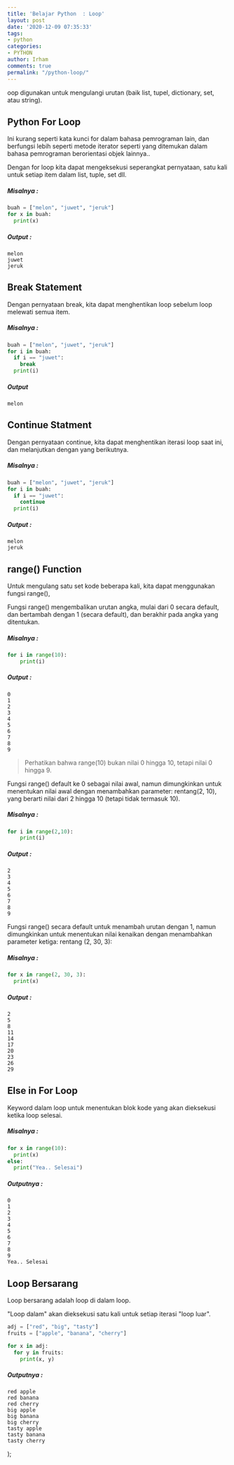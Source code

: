 ```yaml
---
title: 'Belajar Python  : Loop'
layout: post
date: '2020-12-09 07:35:33'
tags:
- python
categories:
- PYTHON
author: Irham
comments: true
permalink: "/python-loop/"
---
```


oop digunakan untuk mengulangi urutan (baik list, tupel, dictionary, set, atau string).
<!--more--> 
## Python For Loop
Ini kurang seperti kata kunci for dalam bahasa pemrograman lain, dan berfungsi lebih seperti metode iterator seperti yang ditemukan dalam bahasa pemrograman berorientasi objek lainnya..

Dengan for loop kita dapat mengeksekusi seperangkat pernyataan, satu kali untuk setiap item dalam list, tuple, set dll.

##### Misalnya :
```python
buah = ["melon", "juwet", "jeruk"]
for x in buah:
  print(x)
```
##### Output :
```
melon
juwet
jeruk
```
## Break Statement
Dengan pernyataan break, kita dapat menghentikan loop sebelum loop melewati semua item.
##### Misalnya :
```python
buah = ["melon", "juwet", "jeruk"]
for i in buah:
  if i == "juwet":
    break
  print(i)
```
##### Output
```
melon
```
## Continue Statment
Dengan pernyataan continue, kita dapat menghentikan iterasi loop saat ini, dan melanjutkan dengan yang berikutnya.

##### Misalnya :
```python
buah = ["melon", "juwet", "jeruk"]
for i in buah:
  if i == "juwet":
    continue
  print(i)
```
##### Output :
```
melon
jeruk
```
## range() Function
Untuk mengulang satu set kode beberapa kali, kita dapat menggunakan fungsi range(),

Fungsi range() mengembalikan urutan angka, mulai dari 0 secara default, dan bertambah dengan 1 (secara default), dan berakhir pada angka yang ditentukan.
##### Misalnya :
```python
for i in range(10):
    print(i)
```
##### Output :
```
0
1
2
3
4
5
6
7
8
9
```

> Perhatikan bahwa range(10) bukan nilai 0 hingga 10, tetapi nilai 0 hingga 9.


Fungsi range() default ke 0 sebagai nilai awal, namun dimungkinkan untuk menentukan nilai awal dengan menambahkan parameter: rentang(2, 10), yang berarti nilai dari 2 hingga 10 (tetapi tidak termasuk 10).

##### Misalnya :
```python
for i in range(2,10):
	print(i)
```
##### Output :
```
2
3
4
5
6
7
8
9
```
Fungsi range() secara default untuk menambah urutan dengan 1, namun dimungkinkan untuk menentukan nilai kenaikan dengan menambahkan parameter ketiga: rentang (2, 30, 3):

##### Misalnya :
```python
for x in range(2, 30, 3):
  print(x)
```

##### Output :
```
2
5
8
11
14
17
20
23
26
29 
```

## Else in For Loop
Keyword dalam loop untuk menentukan blok kode yang akan dieksekusi ketika loop selesai.

##### Misalnya :
```python
for x in range(10):
  print(x)
else:
  print("Yea.. Selesai") 

```

##### Outputnya :
```
0
1
2
3
4
5
6
7
8
9
Yea.. Selesai
```

## Loop Bersarang
Loop bersarang adalah loop di dalam loop.

"Loop dalam" akan dieksekusi satu kali untuk setiap iterasi "loop luar".

```python
adj = ["red", "big", "tasty"]
fruits = ["apple", "banana", "cherry"]

for x in adj:
  for y in fruits:
    print(x, y)
```

##### Outputnya :
```
red apple
red banana
red cherry
big apple
big banana
big cherry
tasty apple
tasty banana
tasty cherry 
```
);
